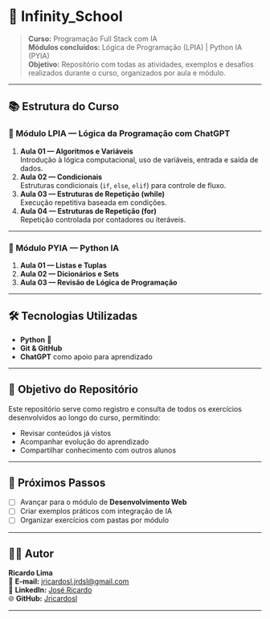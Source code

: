 # 🚀 Infinity_School

> **Curso:** Programação Full Stack com IA  
> **Módulos concluídos:** Lógica de Programação (LPIA) | Python IA (PYIA)  
> **Objetivo:** Repositório com todas as atividades, exemplos e desafios realizados durante o curso, organizados por aula e módulo.

---

## 📚 Estrutura do Curso

### 🔹 Módulo LPIA — Lógica da Programação com ChatGPT
1. **Aula 01 — Algoritmos e Variáveis**  
   Introdução à lógica computacional, uso de variáveis, entrada e saída de dados.
2. **Aula 02 — Condicionais**  
   Estruturas condicionais (`if`, `else`, `elif`) para controle de fluxo.
3. **Aula 03 — Estruturas de Repetição (while)**  
   Execução repetitiva baseada em condições.
4. **Aula 04 — Estruturas de Repetição (for)**  
   Repetição controlada por contadores ou iteráveis.

---

### 🔹 Módulo PYIA — Python IA
1. **Aula 01 — Listas e Tuplas**
2. **Aula 02 — Dicionários e Sets**
3. **Aula 03 — Revisão de Lógica de Programação**

---

## 🛠 Tecnologias Utilizadas
- **Python** 🐍  
- **Git & GitHub**  
- **ChatGPT** como apoio para aprendizado

---

## 🎯 Objetivo do Repositório
Este repositório serve como registro e consulta de todos os exercícios desenvolvidos ao longo do curso, permitindo:
- Revisar conteúdos já vistos
- Acompanhar evolução do aprendizado
- Compartilhar conhecimento com outros alunos

---

## 📌 Próximos Passos
- [ ] Avançar para o módulo de **Desenvolvimento Web**
- [ ] Criar exemplos práticos com integração de IA
- [ ] Organizar exercícios com pastas por módulo

---

## 👨‍💻 Autor
**Ricardo Lima**  
📧 **E-mail:** [jricardosl.jrdsl@gmail.com](mailto:jricardosl.jrdsl@gmail.com)  
💼 **LinkedIn:** [José Ricardo](https://www.linkedin.com/in/jos%C3%A9-ricardo-a2746026/)  
🌐 **GitHub:** [Jricardosl](https://github.com/Jricardosl)

---
